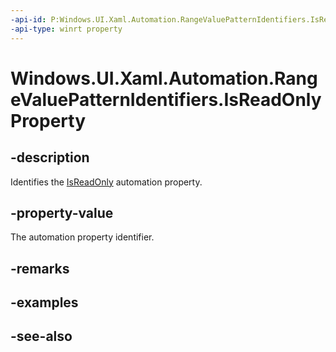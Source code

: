 ```yaml
---
-api-id: P:Windows.UI.Xaml.Automation.RangeValuePatternIdentifiers.IsReadOnlyProperty
-api-type: winrt property
---
```


<!-- Property syntax
public Windows.UI.Xaml.Automation.AutomationProperty IsReadOnlyProperty { get; }
-->

# Windows.UI.Xaml.Automation.RangeValuePatternIdentifiers.IsReadOnlyProperty

## -description
Identifies the [IsReadOnly](../windows.ui.xaml.automation.provider/irangevalueprovider_isreadonly.md) automation property.



## -property-value
The automation property identifier.

## -remarks

## -examples

## -see-also
